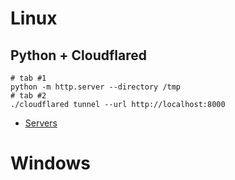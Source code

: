 # Linux
## Python + Cloudflared
```
# tab #1
python -m http.server --directory /tmp
# tab #2
./cloudflared tunnel --url http://localhost:8000
```
- [Servers](https://github.com/okazymyrov/piki/blob/master/servers.md)
# Windows
